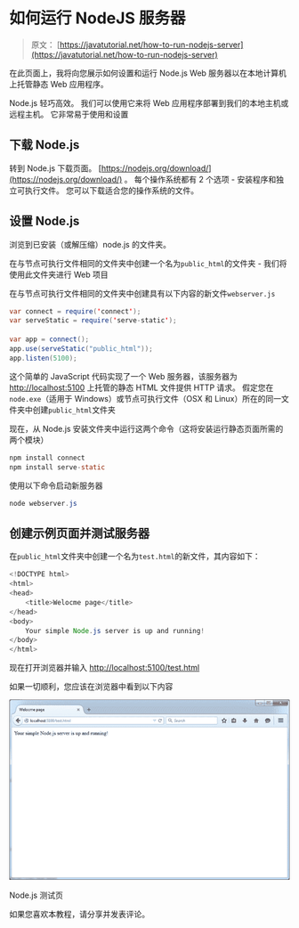 # 如何运行 NodeJS 服务器

> 原文： [https://javatutorial.net/how-to-run-nodejs-server](https://javatutorial.net/how-to-run-nodejs-server)

在此页面上，我将向您展示如何设置和运行 Node.js Web 服务器以在本地计算机上托管静态 Web 应用程序。

Node.js 轻巧高效。 我们可以使用它来将 Web 应用程序部署到我们的本地主机或远程主机。 它非常易于使用和设置

## 下载 Node.js

转到 Node.js 下载页面。 [https://nodejs.org/download/](https://nodejs.org/download/) 。 每个操作系统都有 2 个选项 - 安装程序和独立可执行文件。 您可以下载适合您的操作系统的文件。

## 设置 Node.js

浏览到已安装（或解压缩）node.js 的文件夹。

在与节点可执行文件相同的文件夹中创建一个名为`public_html`的文件夹 - 我们将使用此文件夹进行 Web 项目

在与节点可执行文件相同的文件夹中创建具有以下内容的新文件`webserver.js`

```java
var connect = require('connect');
var serveStatic = require('serve-static');

var app = connect();
app.use(serveStatic("public_html"));
app.listen(5100);
```

这个简单的 JavaScript 代码实现了一个 Web 服务器，该服务器为 [http://localhost:5100](http://localhost:5100) 上托管的静态 HTML 文件提供 HTTP 请求。 假定您在`node.exe`（适用于 Windows）或节点可执行文件（OSX 和 Linux）所在的同一文件夹中创建`public_html`文件夹

现在，从 Node.js 安装文件夹中运行这两个命令（这将安装运行静态页面所需的两个模块）

```java
npm install connect
npm install serve-static
```

使用以下命令启动新服务器

```java
node webserver.js
```

## 创建示例页面并测试服务器

在`public_html`文件夹中创建一个名为`test.html`的新文件，其内容如下：

```java
<!DOCTYPE html>
<html>
<head>
	<title>Welocme page</title>
</head>
<body>
	Your simple Node.js server is up and running!
</body>
</html>
```

现在打开浏览器并输入 [http://localhost:5100/test.html](http://localhost:5100/test.html)

如果一切顺利，您应该在浏览器中看到以下内容

![Node.js test page](img/484a99b1d04ee2ce4614e2801e7b472a.jpg)

Node.js 测试页

如果您喜欢本教程，请分享并发表评论。
